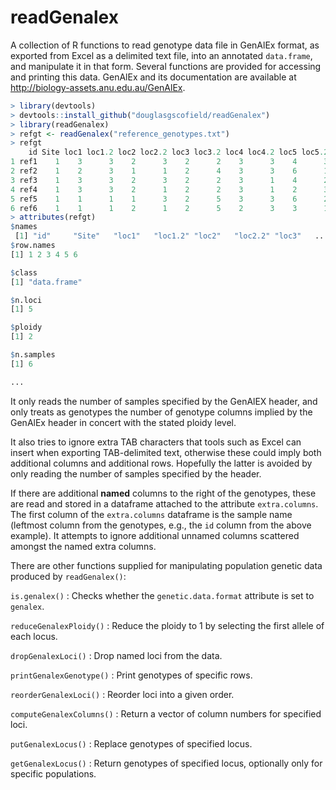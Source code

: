 readGenalex
===========

A collection of R functions to read genotype data file in GenAlEx format, as
exported from Excel as a delimited text file, into an annotated `data.frame`,
and manipulate it in that form.  Several functions are provided for accessing
and printing this data.  GenAlEx and its documentation are available at
<http://biology-assets.anu.edu.au/GenAlEx>.

```R
> library(devtools)
> devtools::install_github("douglasgscofield/readGenalex")
> library(readGenalex)
> refgt <- readGenalex("reference_genotypes.txt")
> refgt
    id Site loc1 loc1.2 loc2 loc2.2 loc3 loc3.2 loc4 loc4.2 loc5 loc5.2
1 ref1    1    3      3    2      3    2      2    3      3    4      3
2 ref2    1    2      3    1      1    2      4    3      3    6      1
3 ref3    1    3      3    2      3    2      2    3      1    4      2
4 ref4    1    3      3    2      1    2      2    3      1    2      3
5 ref5    1    1      1    1      3    2      5    3      3    6      2
6 ref6    1    1      1    2      1    2      5    2      3    3      1
> attributes(refgt)
$names
 [1] "id"     "Site"   "loc1"   "loc1.2" "loc2"   "loc2.2" "loc3"   ...
$row.names
[1] 1 2 3 4 5 6

$class
[1] "data.frame"

$n.loci
[1] 5

$ploidy
[1] 2

$n.samples
[1] 6

...
```

It only reads the number of samples specified by the GenAlEX header, and only treats as genotypes the number of genotype columns implied by the GenAlEx header in concert with the stated ploidy level.

It also tries to ignore extra TAB characters that tools such as Excel can insert when exporting TAB-delimited text, otherwise these could imply both additional columns and additional rows.  Hopefully the latter is avoided by only reading the number of samples specified by the header.

If there are additional **named** columns to the right of the genotypes, these are read and stored in a dataframe attached to the attribute `extra.columns`.  The first column of the `extra.columns` dataframe is the sample name (leftmost column from the genotypes, e.g., the `id` column from the above example).  It attempts to ignore additional unnamed columns scattered amongst the named extra columns.

There are other functions supplied for manipulating population genetic data produced by `readGenalex()`:

`is.genalex()`
: Checks whether the `genetic.data.format` attribute is set to `genalex`.

`reduceGenalexPloidy()`
: Reduce the ploidy to 1 by selecting the first allele of each locus.

`dropGenalexLoci()`
: Drop named loci from the data.

`printGenalexGenotype()`
: Print genotypes of specific rows.

`reorderGenalexLoci()`
: Reorder loci into a given order.

`computeGenalexColumns()`
: Return a vector of column numbers for specified loci.

`putGenalexLocus()`
: Replace genotypes of specified locus.

`getGenalexLocus()`
: Return genotypes of specified locus, optionally only for specific populations.

